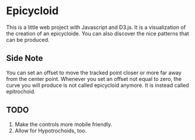 # Epicycloid

This is a little web project with Javascript and D3.js. It is a visualization of the creation of an epicycloide. You can also discover the nice patterns that can be produced.

## Side Note
You can set an offset to move the tracked point closer or more far away from the center point. Whenever you set an offset not equal to zero, the curve you will produce is not called epicycloid anymore. It is instead called epitrochoid.

## TODO

1. Make the controls more mobile friendly.
2. Allow for Hypotrochoids, too.
